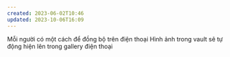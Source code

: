 ```yaml
---
created: 2023-06-02T10:46
updated: 2023-10-06T16:09
---
```

Mỗi người có một cách để đồng bộ trên điện thoại
Hình ảnh trong vault sẽ tự động hiện lên trong gallery điện thoại
